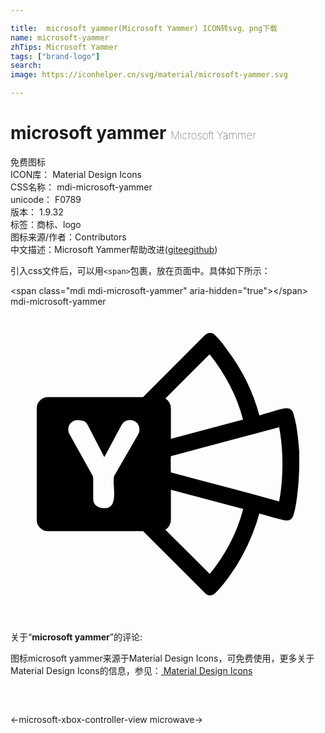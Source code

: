 ```yaml
---

title:  microsoft yammer(Microsoft Yammer) ICON转svg、png下载
name: microsoft-yammer
zhTips: Microsoft Yammer
tags: ["brand-logo"]
search: 
image: https://iconhelper.cn/svg/material/microsoft-yammer.svg

---
```


# microsoft yammer  <small style="font-size: 60%;font-weight: 100">Microsoft Yammer</small>


<div class="detail-page">
<p>
<span><span class="badge-success badge">免费图标</span> </span>
<br/>
<span>
ICON库：
<span class="badge-secondary badge">Material Design Icons</span> 
</span>
<br/>
<span>
CSS名称：
<span class="badge-secondary badge">mdi-microsoft-yammer</span> 
</span>
<br/>
<span>
unicode：
<span class="badge-secondary badge">F0789</span> 
<copy-btn content='F0789' btn-title=""></copy-btn>
<copy-btn :content='String.fromCodePoint(parseInt("F0789", 16))' btn-title="复制U"></copy-btn>
</span>
<br/>
<span>
版本：
<span class="badge-secondary badge">1.9.32</span> 
</span><br/><span>标签：<span class="badge-light badge"><router-link to="/tags/brand-logo.html">商标、logo</router-link></span></span>
<br/>
<span>图标来源/作者：<span class="badge-light badge">Contributors</span></span> 
<br/>
<span class="zh-detail">中文描述：<span class="badge-primary badge">Microsoft Yammer</span><span class="help-link"><span>帮助改进</span>(<a href="https://gitee.com/liuwave/icon-helper/edit/master/json/material/microsoft-yammer.json" target="_blank" rel="noopener noreferrer">gitee</a><a href="https://github.com/liuwave/icon-helper/edit/master/json/material/microsoft-yammer.json" target="_blank" rel="noopener noreferrer">github</a></span>)</span><br/>
</p>
</div>
<div class="alert alert-dark">
  <i class="mdi mdi-microsoft-yammer mdi-48px"></i>
  <i class="mdi mdi-microsoft-yammer mdi-36px"></i>
  <i class="mdi mdi-microsoft-yammer mdi-24px"></i>
  <i class="mdi mdi-microsoft-yammer mdi-18px"></i>
</div>
<div>
  <p>引入css文件后，可以用<code>&lt;span&gt;</code>包裹，放在页面中。具体如下所示：    
  </p>
  <div class="alert alert-primary" style="font-size: 14px">
    &lt;span class="mdi mdi-microsoft-yammer" aria-hidden="true"&gt;&lt;/span&gt;
    <copy-btn content='<span class="mdi mdi-microsoft-yammer" aria-hidden="true"></span>'></copy-btn>
  </div>
  <div class="alert alert-secondary">
    <i class="mdi mdi-microsoft-yammer"
    style="font-size: 24px"
    aria-hidden="true"></i> mdi-microsoft-yammer
    <copy-btn content="mdi-microsoft-yammer" btn-title="复制图标名称"></copy-btn>
  </div>
</div>
<div id="svg" class="svg-wrap">
<svg xmlns="http://www.w3.org/2000/svg" viewBox="0 0 24 24"><path d="M22 12Q22 12.43 21.97 12.94 21.95 13.45 21.89 13.97 21.84 14.5 21.76 15 21.68 15.5 21.56 15.89 21.5 16.07 21.38 16.19 21.24 16.3 21.04 16.3 20.95 16.3 20.66 16.23 20.37 16.16 20.03 16.07L19.39 15.88Q19.09 15.79 18.96 15.76 18.75 16.54 18.41 17.38 18.08 18.21 17.65 19 17.22 19.8 16.7 20.5 16.18 21.25 15.61 21.82L15.43 21.95Q15.33 22 15.21 22 15 22 14.84 21.84L10.1 17.11H2.85Q2.5 17.11 2.25 16.86 2 16.61 2 16.26V7.74Q2 7.39 2.25 7.14 2.5 6.89 2.85 6.89H10.1L14.83 2.16Q15 2 15.21 2 15.33 2 15.42 2.05 15.5 2.09 15.59 2.18 15.85 2.44 16.08 2.71 16.3 3 16.5 3.28 18.23 5.55 18.96 8.28 19.14 8.23 19.44 8.14 19.74 8.05 20.06 7.96 20.37 7.87 20.65 7.8 20.92 7.74 21.04 7.74 21.24 7.74 21.38 7.85 21.5 7.97 21.56 8.15 21.68 8.56 21.77 9.05 21.85 9.55 21.91 10.06 21.96 10.57 22 11.08V12M9.82 9.37Q9.82 9.06 9.62 8.85 9.4 8.64 9.1 8.64 8.9 8.64 8.72 8.74 8.55 8.85 8.45 9.03L7.15 11.47L5.89 9.03Q5.77 8.8 5.57 8.72 5.37 8.64 5.13 8.64 4.82 8.64 4.61 8.85 4.4 9.06 4.4 9.36 4.4 9.57 4.5 9.73L6.25 12.87Q6.27 12.91 6.29 12.97 6.3 13.03 6.3 13.08V14.63Q6.3 15 6.56 15.19 6.81 15.36 7.15 15.36 7.39 15.36 7.54 15.27 7.68 15.18 7.76 15.03 7.84 14.88 7.87 14.69 7.9 14.5 7.9 14.28 7.9 14 7.88 13.76 7.86 13.5 7.86 13.28 7.86 13.14 7.87 13.03 7.88 12.93 7.93 12.85L9.73 9.73Q9.83 9.55 9.83 9.37M15.17 3.63L11.8 7Q12 7.12 12.1 7.31 12.22 7.5 12.22 7.74V10.07L17.72 8.61Q17.34 7.19 16.71 6 16.08 4.77 15.17 3.63M17.73 15.42L12.22 13.95V16.26Q12.22 16.5 12.1 16.69 12 16.88 11.8 17L15.18 20.37Q16.07 19.29 16.72 18.04 17.37 16.79 17.73 15.43V15.42M20.47 14.84Q20.6 14.14 20.66 13.43 20.72 12.73 20.72 12 20.72 11.29 20.66 10.59 20.6 9.89 20.47 9.19 18.4 9.74 16.35 10.29 14.3 10.83 12.22 11.39 12.21 11.55 12.21 11.7V12.32L12.22 12.63Q14.3 13.19 16.35 13.73 18.4 14.27 20.47 14.84Z" /></svg>
</div>
<detail full-name='mdi-microsoft-yammer'></detail>
<div class="icon-detail__container">
<p>关于“<b>microsoft yammer</b>”的评论:</p>
</div>
<Vssue title="关于“microsoft yammer”的评论" />    
<div><p>图标microsoft yammer来源于Material Design Icons，可免费使用，更多关于 Material Design Icons的信息，参见：<a target="_blank" href="https://iconhelper.cn/material.html"> Material Design Icons</a>
</p></div>

<div style="padding:2rem 0 " class="page-nav"><p class="inner"><span class="prev">←<router-link to="/icon/microsoft-xbox-controller-view.html">microsoft-xbox-controller-view</router-link></span> <span class="next"><router-link to="/icon/microwave.html">microwave</router-link>→</span></p></div>

